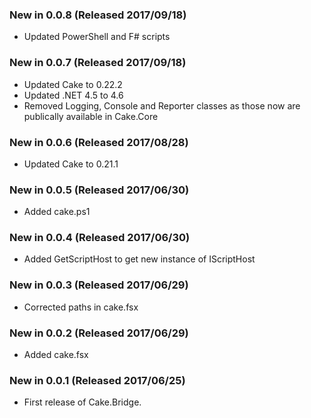 ### New in 0.0.8 (Released 2017/09/18)
* Updated PowerShell and F# scripts

### New in 0.0.7 (Released 2017/09/18)
* Updated Cake to 0.22.2
* Updated .NET 4.5 to 4.6
* Removed Logging, Console and Reporter classes as those now are publically available in Cake.Core

### New in 0.0.6 (Released 2017/08/28)
* Updated Cake to 0.21.1

### New in 0.0.5 (Released 2017/06/30)
* Added cake.ps1

### New in 0.0.4 (Released 2017/06/30)
* Added GetScriptHost to get new instance of IScriptHost

### New in 0.0.3 (Released 2017/06/29)
* Corrected paths in cake.fsx

### New in 0.0.2 (Released 2017/06/29)
* Added cake.fsx

### New in 0.0.1 (Released 2017/06/25)
* First release of Cake.Bridge.
